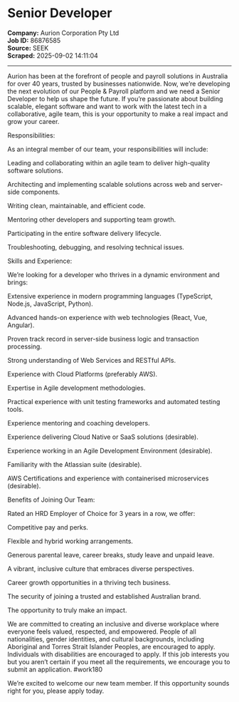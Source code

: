 # Senior Developer

**Company:** Aurion Corporation Pty Ltd  
**Job ID:** 86876585  
**Source:** SEEK  
**Scraped:** 2025-09-02 14:11:04

---

Aurion has been at the forefront of people and payroll solutions in Australia for over 40 years, trusted by businesses nationwide. Now, we’re developing the next evolution of our People & Payroll platform and we need a Senior Developer to help us shape the future. If you’re passionate about building scalable, elegant software and want to work with the latest tech in a collaborative, agile team, this is your opportunity to make a real impact and grow your career.

Responsibilities:

As an integral member of our team, your responsibilities will include:

Leading and collaborating within an agile team to deliver high-quality software solutions.

Architecting and implementing scalable solutions across web and server-side components.

Writing clean, maintainable, and efficient code.

Mentoring other developers and supporting team growth.

Participating in the entire software delivery lifecycle.

Troubleshooting, debugging, and resolving technical issues.

Skills and Experience:

We’re looking for a developer who thrives in a dynamic environment and brings:

Extensive experience in modern programming languages (TypeScript, Node.js, JavaScript, Python).

Advanced hands-on experience with web technologies (React, Vue, Angular).

Proven track record in server-side business logic and transaction processing.

Strong understanding of Web Services and RESTful APIs.

Experience with Cloud Platforms (preferably AWS).

Expertise in Agile development methodologies.

Practical experience with unit testing frameworks and automated testing tools.

Experience mentoring and coaching developers.

Experience delivering Cloud Native or SaaS solutions (desirable).

Experience working in an Agile Development Environment (desirable).

Familiarity with the Atlassian suite (desirable).

AWS Certifications and experience with containerised microservices (desirable).

Benefits of Joining Our Team:

Rated an HRD Employer of Choice for 3 years in a row, we offer:

Competitive pay and perks.

Flexible and hybrid working arrangements.

Generous parental leave, career breaks, study leave and unpaid leave.

A vibrant, inclusive culture that embraces diverse perspectives.

Career growth opportunities in a thriving tech business.

The security of joining a trusted and established Australian brand.

The opportunity to truly make an impact.

We are committed to creating an inclusive and diverse workplace where everyone feels valued, respected, and empowered. People of all nationalities, gender identities, and cultural backgrounds, including Aboriginal and Torres Strait Islander Peoples, are encouraged to apply. Individuals with disabilities are encouraged to apply. If this job interests you but you aren’t certain if you meet all the requirements, we encourage you to submit an application. #work180

We’re excited to welcome our new team member. If this opportunity sounds right for you, please apply today.
